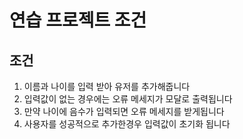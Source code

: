 # 연습 프로젝트 조건

## 조건

1. 이름과 나이를 입력 받아 유저를 추가해줍니다
2. 입력값이 없는 경우에는 오류 메세지가 모달로 출력됩니다
3. 만약 나이에 음수가 입력되면 오류 메세지를 받게됩니다
4. 사용자를 성공적으로 추가한경우 입력값이 초기화 됩니다
